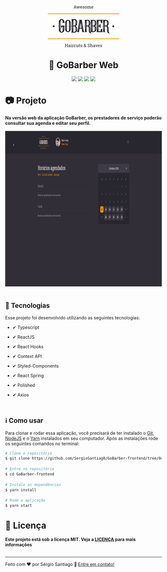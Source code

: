 <h1 align="center">
<br>
    <img src="./github/logo.png" alt="Gobarber">
    <br>
    <br>
    🚀 GoBarber Web
</h1>

<div align="center">
    <img src="https://img.shields.io/static/v1?label=made_by&message=Sergio_Santiago&color=rgb(255, 144, 0)&style=<STYLE>&logo=<LOGO>"/>
    <img src="https://img.shields.io/static/v1?label=language&message=typescript&color=rgb(255, 144, 0)&style=<STYLE>&logo=<LOGO>"/>
    <img src="https://img.shields.io/static/v1?label=last_commit&message=october&color=rgb(255, 144, 0)&style=<STYLE>&logo=<LOGO>"/>
    <img src="https://img.shields.io/static/v1?label=license&message=MIT&color=rgb(255, 144, 0)&style=<STYLE>&logo=<LOGO>"/>
</div>


<h1> 📷 Projeto</h1>
<b>Na versão web da aplicação GoBarber, os prestadores de serviço poderão consultar sua agenda e editar seu perfil.</b>

<div align="center" id="id">
<br>
    <img src="./github/web.gif" alt="demo-web" height="500">

</div>
<br>

## 🚀 Tecnologias

Esse projeto foi desenvolvido utilizando as seguintes tecnologias:

- ✔ Typescript

- ✔ ReactJS

- ✔ React Hooks

- ✔ Context API

- ✔ Styled-Components

- ✔ React Spring

- ✔ Polished

- ✔ Axios

<br>

## ℹ Como usar

Para clonar e rodar essa aplicação, você precisará de ter instalado o <a href="https://git-scm.com/">Git</a>, <a href="https://nodejs.org/en/">NodeJS</a> e o <a href="https://yarnpkg.com/">Yarn</a> instalados em seu computador. Após as instalações rode os seguintes comandos no terminal:

```bash
# Clone o repositório
$ git clone https://github.com/SergioSantiag0/GoBarber-frontend/tree/043d7d3006e090279a9cef78741bf35587a3dd03

# Entre no repositório
$ cd GoBarber-frontend

# Instale as dependências
$ yarn install

# Rode a aplicação
$ yarn start
```

<h1> 📑 Licença</h1>
<b>Este projeto está sob a licença MIT. Veja a <a href="https://github.com/SergioSantiag0/GoBarber-FullStack/blob/master/LICENSE">LICENÇA</a> para mais informações</b>

<br>
<br>

<hr>

<p>Feito com ❤ por Sérgio Santiago 👏 <a href="https://www.linkedin.com/in/s%C3%A9rgio-santiago-16427217a/">Entre em contato!</a><p>
